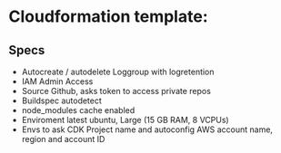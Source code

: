# Cloudformation template:

## Specs

- Autocreate / autodelete Loggroup with logretention
- IAM Admin Access
- Source Github, asks token to access private repos
- Buildspec autodetect
- node_modules cache enabled
- Enviroment latest ubuntu, Large (15 GB RAM, 8 VCPUs)
- Envs to ask CDK Project name and autoconfig AWS account name, region and account ID
